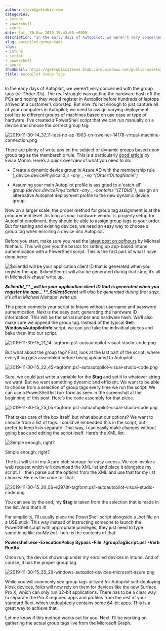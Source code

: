 ```yaml
---
author: steve@getrubix.com
categories:
- intune
- powershell
- azure
date: Sat, 30 Nov 2019 15:43:00 +0000
description: "In the early days of Autopilot, we weren’t very concerned with the group tags (or ‘Order IDs). The real struggle was getting the hardware hash off the PCs and hoping they would register in Autopilot before hundreds of laptops arrived at a customer’s doorstep. But now it’s not"
slug: autopilot-group-tags
tags:
- intune
- script
- powershell
- azure
thumbnail: https://getrubixsitecms.blob.core.windows.net/public-assets/content/v1/logo512.png
title: Autopilot Group Tags
---
```


In the early days of Autopilot, we weren’t very concerned with the group tags (_or ‘Order IDs_). The real struggle was getting the hardware hash off the PCs and hoping they would register in Autopilot before hundreds of laptops arrived at a customer’s doorstep. But now it’s not enough to just capture all of your computers in Autopilot; we need to assign varying deployment profiles to different groups of machines based on use case or type of hardware. I’ve created a PowerShell script that we can run manually on a device and choose the correct group tag.

![2019-11-30-14_37_11-test-no-ap-1903-on-sweiner-14178-virtual-machine-connection.png](https://getrubixsitecms.blob.core.windows.net/public-assets/content/v1/5dd365a31aa1fd743bc30b8e/1581088089392-N03YD1W4Q1HVNMC2Y9DT/2019-11-30-14_37_11-test-no-ap-1903-on-sweiner-14178-virtual-machine-connection.png)

There are plenty of write ups on the subject of dynamic groups based upon group tag as the membership rule. This is a particularly [good article](https://www.linkedin.com/pulse/building-windows-10-kiosk-without-self-deploying-mode-ewan-monro/) by Ewan Monro. Here’s a quick overview of what you need to do:

-   Create a dynamic device group in Azure AD with the membership rule (_device.devicePhysicalId_s _-any \_ -eq “\[OrderID\]:tagName”)_
    
-   Assuming your main Autopilot profile is assigned to a ‘catch all’ group _(device.devicePhysicalIds -any \_ -contains “\[ZTDId\]”)_, assign an alternative Autopilot deployment profile to the new dynamic device group.
    

Now on a larger scale, the proper method for group tag assignment is at the procurement level. As long as your hardware vendor is properly setup for Autopilot enrollment, they should be able to assign group tags to your order. But for testing and existing devices, we need an easy way to choose a group tag when enrolling a device into Autopilot.

Before you start, make sure you read the [latest post on oofhours](https://oofhours.com/2019/11/29/app-based-authentication-with-intune/) by Michael Niehaus. This will give you the basics for setting up app-based Intune authentication with a PowerShell script. This is the first part of what I have done here:

![$clientId will be your application client ID that is generated when you register the app. $clientSecret will also be generated during that step; it’s all in Michael Niehaus’ write up.](https://getrubixsitecms.blob.core.windows.net/public-assets/content/v1/5dd365a31aa1fd743bc30b8e/1581088172313-L1XYTJI643UOLCP556XQ/2019-11-30-15_13_53-e2978f-tagform.ps1-autoautopilot-visual-studio-code.png)

**_$clientId_** _will be your application client ID that is generated when you register the app._ **_$clientSecret_** _will also be generated during that step; it’s all in Michael Niehaus’ write up._

This piece connects your script to Intune without username and password authentication. Next is the easy part; generating the hardware ID information. This will be the serial number and hardware hash. We’ll also make sure we append the group tag. Instead of the typical **Get-WindowsAutopilotInfo** script, we can just take the individual pieces and bake them into our script.

![2019-11-30-15_21_14-tagform.ps1-autoautopilot-visual-studio-code.png](https://getrubixsitecms.blob.core.windows.net/public-assets/content/v1/5dd365a31aa1fd743bc30b8e/1581088211423-51LDATXK2S8C5H8QX247/2019-11-30-15_21_14-tagform.ps1-autoautopilot-visual-studio-code.png)

But what about the group tag? First, look at the last part of the script, where everything gets assembled before being uploaded to Autopilot:

![2019-11-30-15_22_45-tagform.ps1-autoautopilot-visual-studio-code.png](https://getrubixsitecms.blob.core.windows.net/public-assets/content/v1/5dd365a31aa1fd743bc30b8e/1581088241108-F4DJTYN26CS1N0ASS2H1/2019-11-30-15_22_45-tagform.ps1-autoautopilot-visual-studio-code.png)

Sure, we could just write a variable for the **$tag** and set it to whatever string we want. But we want something dynamic and efficient. We want to be able to choose from a selection of group tags every time we run the script. We can use a PowerShell list box form as seen in the screenshot at the beginning of this post. Here’s the code assembly for that piece.

![2019-11-30-15_25_05-tagform.ps1-autoautopilot-visual-studio-code.png](https://getrubixsitecms.blob.core.windows.net/public-assets/content/v1/5dd365a31aa1fd743bc30b8e/1581090085416-MOD8IT157WJ1M6CGR46K/2019-11-30-15_25_05-tagform.ps1-autoautopilot-visual-studio-code.png)

That takes care of the box itself, but what about our options? We want to choose from a list of tags. I could’ve embedded this in the script, but I prefer to keep lists separate. That way, I can easily make changes without going back and editing the script itself. Here’s the XML list:

![Simple enough, right?](https://getrubixsitecms.blob.core.windows.net/public-assets/content/v1/5dd365a31aa1fd743bc30b8e/1581090116179-D6VSGXYICORBR4QB8NQH/2019-11-30-15_27_45-config.xml-autoautopilot-visual-studio-code.png)

Simple enough, right?

The list will sit in my Azure blob storage for easy access. We can invoke a web request which will download the XML list and place it alongside my script. I’ll then parse out the options from the XML and use that for my list choices. Here is the code for that:

![2019-11-30-15_30_06-e2978f-tagform.ps1-autoautopilot-visual-studio-code.png](https://getrubixsitecms.blob.core.windows.net/public-assets/content/v1/5dd365a31aa1fd743bc30b8e/1581090142803-1WGO1GJ19H7LVN0Y8587/2019-11-30-15_30_06-e2978f-tagform.ps1-autoautopilot-visual-studio-code.png)

You can see by the end, my **$tag** is taken from the selection that is made in the list. And that’s it!

For simplicity, I’ll usually place the PowerShell script alongside a _.bat_ file on a USB stick. This way instead of instructing someone to launch the PowerShell script with appropriate privileges, they just need to type something like _runMe.bat_– here is the contents of that:

**Powershell.exe -ExecutionPolicy Bypass -File .\\groupTagScript.ps1** **\-Verb RunAs**

Once run, the device shows up under my enrolled devices in Intune. And of course, it has the proper group tag.

![2019-11-30-15_35_29-windows-autopilot-devices-microsoft-azure.png](https://getrubixsitecms.blob.core.windows.net/public-assets/content/v1/5dd365a31aa1fd743bc30b8e/1581090170443-6MBW3IGJ4LRO1CS521QT/2019-11-30-15_35_29-windows-autopilot-devices-microsoft-azure.png)

While you will commonly see group tags utilized for Autopilot self-deploying kiosk devices, folks will now rely on them for devices like the new Surface Pro X, which can only run 32-bit applications. There has to be a clear way to separate the Pro X required apps and profiles from the rest of your standard fleet, which undoubtedly contains some 64-bit apps. This is a great way to achieve that.

Let me know if this method works out for you. Next, I’ll be working on gathering the actual group tags live from the Microsoft Graph.